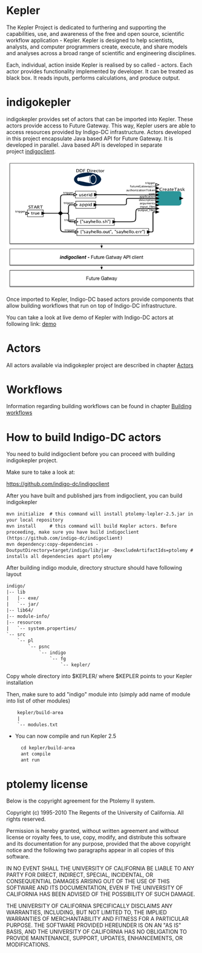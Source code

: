 
# Kepler
The Kepler Project is dedicated to furthering and supporting the capabilities, use, and awareness of the free and open source, scientific workflow application - Kepler. Kepler is designed to help scientists, analysts, and computer programmers create, execute, and share models and analyses across a broad range of scientific and engineering disciplines.

Each, individual, action inside Kepler is realised by so called - actors. Each actor provides functionality implemented by developer. It can be treated as black box. It reads inputs, performs calculations, and produce output.

# indigokepler
indigokepler provides set of actors that can be imported into Kepler. These actors provide access to Future Gateway. This way, Kepler users are able to access resources provided by Indigo-DC infrastructure. Actors developed in this project encapsulate Java based API for Future Gateway. It is developed in parallel. Java based API is developed in separate project&nbsp;[indigoclient](https://www.gitbook.com/book/indigo-dc/indigoclient).

![](indigoclient.png)

Once imported to Kepler, Indigo-DC based actors provide components that allow building workflows that run on top of Indigo-DC infrastructure.

You can take a look at live demo of Kepler with Indigo-DC actors at following link: [demo](https://youtu.be/wiLHBdxu86E)

# Actors

All actors available via indigokepler project are described in chapter [Actors](docs/actors.md)

# Workflows

Information regarding building workflows can be found in chapter [Building workflows](docs/BuildingWorkflows.md)

# How to build Indigo-DC actors
You need to build indigoclient before you can proceed with building indigokepler project.

Make sure to take a look at:

https://github.com/indigo-dc/indigoclient

After you have built and published jars from indigoclient, you can build indigokepler

	mvn initialize  # this command will install ptolemy-lepler-2.5.jar in your local repository
	mvn install     # this command will build Kepler actors. Before proceeding, make sure you have build indigoclient (https://github.com/indigo-dc/indigoclient)
	mvn dependency:copy-dependencies -DoutputDirectory=target/indigo/lib/jar -DexcludeArtifactIds=ptolemy # installs all dependencies apart ptolemy

After building indigo module, directory structure should have following layout

    indigo/
    |-- lib
    |   |-- exe/
    |   `-- jar/
    |-- lib64/
    |-- module-info/
    |-- resources
    |   `-- system.properties/
    `-- src
        `-- pl
            `-- psnc
                `-- indigo
                    `-- fg
                        `-- kepler/

Copy whole directory into $KEPLER/ where $KEPLER points to your Kepler installation

Then, make sure to add "indigo" module into (simply add name of module into list of other modules) 

        kepler/build-area
        | 
        `-- modules.txt
    
* You can now compile and run Kepler 2.5

        cd kepler/build-area
        ant compile
        ant run

# ptolemy license

Below is the copyright agreement for the Ptolemy II system.

Copyright (c) 1995-2010 The Regents of the University of California. All rights reserved.

Permission is hereby granted, without written agreement and without license or royalty fees, to use, copy, modify, and distribute this software and its documentation for any purpose, provided that the above copyright notice and the following two paragraphs appear in all copies of this software.

IN NO EVENT SHALL THE UNIVERSITY OF CALIFORNIA BE LIABLE TO ANY PARTY FOR DIRECT, INDIRECT, SPECIAL, INCIDENTAL, OR CONSEQUENTIAL DAMAGES ARISING OUT OF THE USE OF THIS SOFTWARE AND ITS DOCUMENTATION, EVEN IF THE UNIVERSITY OF CALIFORNIA HAS BEEN ADVISED OF THE POSSIBILITY OF SUCH DAMAGE.

THE UNIVERSITY OF CALIFORNIA SPECIFICALLY DISCLAIMS ANY WARRANTIES, INCLUDING, BUT NOT LIMITED TO, THE IMPLIED WARRANTIES OF MERCHANTABILITY AND FITNESS FOR A PARTICULAR PURPOSE. THE SOFTWARE PROVIDED HEREUNDER IS ON AN "AS IS" BASIS, AND THE UNIVERSITY OF CALIFORNIA HAS NO OBLIGATION TO PROVIDE MAINTENANCE, SUPPORT, UPDATES, ENHANCEMENTS, OR MODIFICATIONS.
